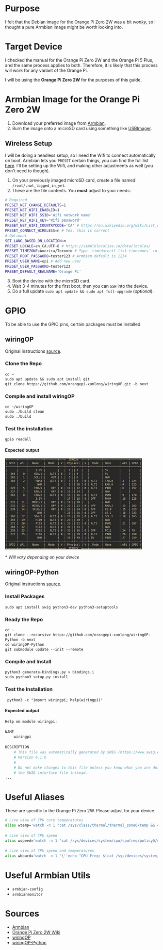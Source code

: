 # Purpose

I felt that the Debian image for the Orange Pi Zero 2W was a bit _wonky_, so I thought a pure Armbian image might be worth looking into.

# Target Device

I checked the manual for the Orange Pi Zero 2W and the Orange Pi 5 Plus, and the same process applies to both. Therefore, it is likely that this process will work for any variant of the Orange Pi.

I will be using the **Orange Pi Zero 2W** for the purposes of this guide.

# Armbian Image for the Orange Pi Zero 2W

1. Download your preferred image from [Armbian](https://www.armbian.com/orange-pi-zero-2w/).
2. Burn the image onto a microSD card using something like [USBImager](https://bztsrc.gitlab.io/usbimager/).

## Wireless Setup

I will be doing a headless setup, so I need the Wifi to connect automatically on boot. Armbian lets you `PRESET` certain things, you can find the full list [here](https://github.com/armbian/build/blob/66b0171516297ced0b0fead62c2f2763627176e5/extensions/preset-firstrun.sh). I'll be setting up the Wifi, and making other adjustments as well (you don't need to though).

1. On your previously imaged microSD card, create a file named `/root/.not_logged_in_yet`.
2. These are the file contents. You **must** adjust to your needs:

```bash
# Required
PRESET_NET_CHANGE_DEFAULTS=1
PRESET_NET_WIFI_ENABLED=1
PRESET_NET_WIFI_SSID='Wifi network name'
PRESET_NET_WIFI_KEY='Wifi password'
PRESET_NET_WIFI_COUNTRYCODE='CA' # https://en.wikipedia.org/wiki/List_of_ISO_3166_country_codes
PRESET_CONNECT_WIRELESS=n # Yes, this is correct
# Optional
SET_LANG_BASED_ON_LOCATION=n
PRESET_LOCALE=en_CA.UTF-8 # https://simplelocalize.io/data/locales/
PRESET_TIMEZONE=America/Toronto # Type `timedatectl list-timezones` in a linux terminal
PRESET_ROOT_PASSWORD=tester123 # Armbian default is 1234
PRESET_USER_NAME=opi # Add new user
PRESET_USER_PASSWORD=tester123
PRESET_DEFAULT_REALNAME='Orange Pi'
```

3. Boot the device with the microSD card.
4. Wait 3-4 minutes for the first boot, then you can `SSH` into the device.
5. Do a full update `sudo apt update && sudo apt full-upgrade` (_optional_).

# GPIO

To be able to use the GPIO pins, certain packages must be installed.

## wiringOP

Original instructions [source](http://www.orangepi.org/orangepiwiki/index.php/Orange_Pi_Zero_2W#How_to_install_wiringOP).

### Clone the Repo

```shell
cd ~
sudo apt update && sudo apt install git
git clone https://github.com/orangepi-xunlong/wiringOP.git -b next
```

### Compile and install wiringOP

```shell
cd ~/wiringOP
sudo ./build clean
sudo ./build
```

### Test the installation

```shell
gpio readall
```

#### Expected output

<img src="./gpio.jpg" height="300" alt='gpio table'/>

\* _Will vary depending on your device_

## wiringOP-Python

Original instructions [source](http://www.orangepi.org/orangepiwiki/index.php/Orange_Pi_Zero_2W#How_to_install_wiringOP).

### Install Packages

```shell
sudo apt install swig python3-dev python3-setuptools
```

### Ready the Repo

```shell
cd ~
git clone --recursive https://github.com/orangepi-xunlong/wiringOP-Python -b next
cd wiringOP-Python
git submodule update --init --remote
```

### Compile and Install

```shell
python3 generate-bindings.py > bindings.i
sudo python3 setup.py install
```

### Test the Installation

```shell
 python3 -c "import wiringpi; help(wiringpi)"
```

#### Expected output

```Python
Help on module wiringpi:

NAME
    wiringpi

DESCRIPTION
    # This file was automatically generated by SWIG (https://www.swig.org).
    # Version 4.1.0
    #
    # Do not make changes to this file unless you know what you are doing - modify
    # the SWIG interface file instead.
...
```

# Useful Aliases

These are specific to the Orange Pi Zero 2W. Please adjust for your device.

```bash
# Live view of CPU core temperatures
alias wtemp='watch -n 1 "cat /sys/class/thermal/thermal_zone0/temp && cat /sys/class/thermal/thermal_zone1/temp && cat /sys/class/thermal/thermal_zone2/temp && cat /sys/class/thermal/thermal_zone3/temp"'

# Live view of CPU speed
alias wspeed='watch -n 1 "cat /sys/devices/system/cpu/cpufreq/policy0/scaling_cur_freq"'

# Live view of CPU speed and temperatures
alias wboard='watch -n 1 '\''echo "CPU Freq: $(cat /sys/devices/system/cpu/cpufreq/policy0/scaling_cur_freq)"; echo "CPU0: $(cat /sys/class/thermal/thermal_zone0/temp)"; echo "CPU1: $(cat /sys/class/thermal/thermal_zone1/temp)"; echo "CPU2: $(cat /sys/class/thermal/thermal_zone2/temp)"; echo "CPU3: $(cat /sys/class/thermal/thermal_zone3/temp)"'\'
```

# Useful Armbian Utils

- `armbian-config`
- `armbianmonitor`

# Sources

- [Armbian](https://www.armbian.com/orange-pi-zero-2w/)
- [Orange Pi Zero 2W Wiki](http://www.orangepi.org/orangepiwiki/index.php/Orange_Pi_Zero_2W)
- [wiringOP](https://github.com/orangepi-xunlong/wiringOP)
- [wiringOP-Python](https://github.com/orangepi-xunlong/wiringOP-Python)
